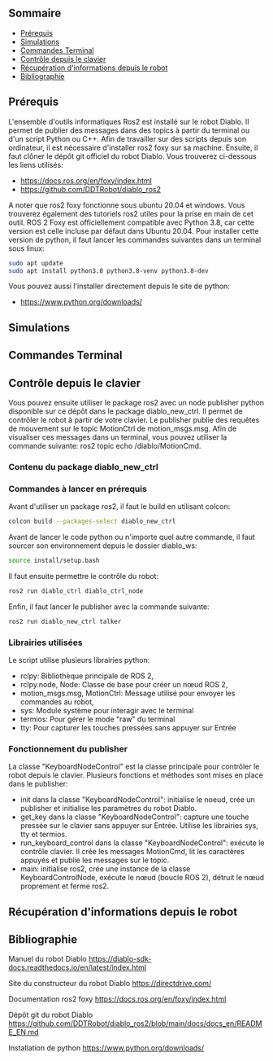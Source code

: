 ## **Sommaire**

- [Prérequis](#Prérequis)
- [Simulations](#Simulations)
- [Commandes Terminal](#Commandes-Terminal)
- [Contrôle depuis le clavier](#Contrôle-depuis-le-clavier)
- [Récupération d'informations depuis le robot](#Récupération-d'informations-depuis-le-robot)
- [Bibliographie](#Bibliographie)

## **Prérequis**

L'ensemble d'outils informatiques Ros2 est installé sur le robot Diablo. Il permet de publier des messages dans des topics à partir du terminal ou d'un script Python ou C++. Afin de travailler sur des scripts depuis son ordinateur, il est nécessaire d'installer ros2 foxy sur sa machine. Ensuite, il faut clôner le dépôt git officiel du robot Diablo. Vous trouverez ci-dessous les liens utilisés:

- https://docs.ros.org/en/foxy/index.html
- https://github.com/DDTRobot/diablo_ros2

A noter que ros2 foxy fonctionne sous ubuntu 20.04 et windows. Vous trouverez également des tutoriels ros2 utiles pour la prise en main de cet outil. ROS 2 Foxy est officiellement compatible avec Python 3.8, car cette version est celle incluse par défaut dans Ubuntu 20.04. 
Pour installer cette version de python, il faut lancer les commandes suivantes dans un terminal sous linux:

```bash
sudo apt update
sudo apt install python3.8 python3.8-venv python3.8-dev
```

Vous pouvez aussi l'installer directement depuis le site de python:
- https://www.python.org/downloads/

## **Simulations**

## **Commandes Terminal**

## **Contrôle depuis le clavier**

Vous pouvez ensuite utiliser le package ros2 avec un node publisher python disponible sur ce dépôt dans le package diablo_new_ctrl. Il permet de contrôler le robot à partir de votre clavier. Le publisher publie des requêtes de mouvement sur le topic MotionCtrl de motion_msgs.msg. Afin de visualiser ces messages dans un terminal, vous pouvez utiliser la commande suivante: ros2 topic echo /diablo/MotionCmd. 

### Contenu du package diablo_new_ctrl

### Commandes à lancer en prérequis

Avant d'utiliser un package ros2, il faut le build en utilisant colcon:

```bash
colcon build --packages-select diablo_new_ctrl
```

Avant de lancer le code python ou n'importe quel autre commande, il faut sourcer son environnement depuis le dossier diablo_ws:

```bash
source install/setup.bash
```

Il faut ensuite permettre le contrôle du robot:

```bash
ros2 run diablo_ctrl diablo_ctrl_node
```

Enfin, il faut lancer le publisher avec la commande suivante:

```bash
ros2 run diablo_new_ctrl talker
```

### Librairies utilisées

Le script utilise plusieurs librairies python:

- rclpy: Bibliothèque principale de ROS 2,
- rclpy.node, Node: Classe de base pour créer un nœud ROS 2,
- motion_msgs.msg, MotionCtrl: Message utilisé pour envoyer les commandes au robot,
- sys: Module système pour interagir avec le terminal
- termios: Pour gérer le mode "raw" du terminal
- tty: Pour capturer les touches pressées sans appuyer sur Entrée

### Fonctionnement du publisher

La classe "KeyboardNodeControl" est la classe principale pour contrôler le robot depuis le clavier. Plusieurs fonctions et méthodes sont mises en place dans le publisher:

- init dans la classe "KeyboardNodeControl": initialise le noeud, crée un publisher et initialise les paramètres du robot Diablo.
- get_key dans la classe "KeyboardNodeControl": capture une touche pressée sur le clavier sans appuyer sur Entrée. Utilise les librairies sys, tty et termios.
- run_keyboard_control dans la classe "KeyboardNodeControl": exécute le contrôle clavier. Il crée les messages MotionCmd, lit les caractères appuyés et publie les messages sur le topic.
- main: initialise ros2, crée une instance de la classe KeyboardControlNode, exécute le nœud (boucle ROS 2), détruit le nœud proprement et ferme ros2.
  
## **Récupération d'informations depuis le robot**

## **Bibliographie**
Manuel du robot Diablo
https://diablo-sdk-docs.readthedocs.io/en/latest/index.html

Site du constructeur du robot Diablo
https://directdrive.com/

Documentation ros2 foxy
https://docs.ros.org/en/foxy/index.html

Dépôt git du robot Diablo
https://github.com/DDTRobot/diablo_ros2/blob/main/docs/docs_en/README_EN.md

Installation de python
https://www.python.org/downloads/


